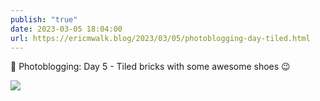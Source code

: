 ```yaml
---
publish: "true"
date: 2023-03-05 18:04:00
url: https://ericmwalk.blog/2023/03/05/photoblogging-day-tiled.html
---
```


📸 Photoblogging: Day 5 - Tiled bricks with some awesome shoes 😉

![](https://ericmwalk.blog/uploads/2023/21434876b4.jpg)